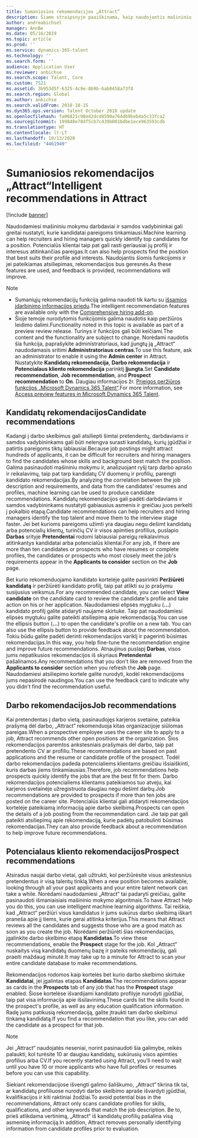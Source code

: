 ```yaml
---
title: Sumaniosios rekomendacijos „Attract“
description: Šiame straipsnyje paaiškinama, kaip naudojantis mašininiu mokymu galima pateikti darbų ir kandidatų į darbo vietas rekomendacija „Microsoft Dynamics 365 Talent - Attract“.
author: andreabichsel
manager: AnnBe
ms.date: 05/16/2019
ms.topic: article
ms.prod: ''
ms.service: dynamics-365-talent
ms.technology: ''
ms.search.form: ''
audience: Application User
ms.reviewer: anbichse
ms.search.scope: Talent, Core
ms.custom: 7521
ms.assetid: 3b953d5f-6325-4c9e-8b9b-6ab0458a73f8
ms.search.region: Global
ms.author: anbichse
ms.search.validFrom: 2018-10-15
ms.dyn365.ops.version: Talent October 2018 update
ms.openlocfilehash: fa06821c98e42dcd8590a764db9beb4a5c33fca2
ms.sourcegitcommit: 199848e78df5cb7c439b001bdbe1ece963593cdb
ms.translationtype: HT
ms.contentlocale: lt-LT
ms.lasthandoff: 10/13/2020
ms.locfileid: "4461949"
---
```

# <a name="intelligent-recommendations-in-attract"></a><span data-ttu-id="7c36f-103">Sumaniosios rekomendacijos „Attract“</span><span class="sxs-lookup"><span data-stu-id="7c36f-103">Intelligent recommendations in Attract</span></span>

[!include [banner](includes/banner.md)]

<span data-ttu-id="7c36f-104">Naudodamiesi mašininiu mokymu darbdaviai ir samdos vadybininkai gali greitai nustatyti, kurie kandidatai pareigoms tinkamiausi.</span><span class="sxs-lookup"><span data-stu-id="7c36f-104">Machine learning can help recruiters and hiring managers quickly identify top candidates for a position.</span></span> <span data-ttu-id="7c36f-105">Potencialūs klientai taip pat gali rasti geriausiai jų profilį ir interesus atitinkančias pareigas.</span><span class="sxs-lookup"><span data-stu-id="7c36f-105">It can also help prospects find the position that best suits their profile and interests.</span></span> <span data-ttu-id="7c36f-106">Naudojantis šiomis funkcijomis ir jei pateikiamas atsiliepimas, rekomendacijos bus geresnės.</span><span class="sxs-lookup"><span data-stu-id="7c36f-106">As these features are used, and feedback is provided, recommendations will improve.</span></span>

> [!NOTE] 
> - <span data-ttu-id="7c36f-107">Sumaniųjų rekomendacijų funkciją galima naudoti tik kartu su [išsamios įdarbinimo informacijos priedu](https://docs.microsoft.com/dynamics365/unified-operations/talent/attract-comprehensive-hiring).</span><span class="sxs-lookup"><span data-stu-id="7c36f-107">The intelligent recommendation features are available only with the [Comprehensive hiring add-on](https://docs.microsoft.com/dynamics365/unified-operations/talent/attract-comprehensive-hiring).</span></span>
> - <span data-ttu-id="7c36f-108">Šioje temoje nurodytomis funkcijomis galima naudotis kaip peržiūros leidimo dalimi.</span><span class="sxs-lookup"><span data-stu-id="7c36f-108">Functionality noted in this topic is available as part of a preview review release.</span></span> <span data-ttu-id="7c36f-109">Turinys ir funkcijos gali būti keičiami.</span><span class="sxs-lookup"><span data-stu-id="7c36f-109">The content and the functionality are subject to change.</span></span> <span data-ttu-id="7c36f-110">Norėdami naudotis šia funkcija, paprašykite administratoriaus, kad įjungtų ją „Attract“ naudodamasis sritimi **Administratoriaus centras**.</span><span class="sxs-lookup"><span data-stu-id="7c36f-110">To use this feature, ask an administrator to enable it using the **Admin center** in Attract.</span></span> <span data-ttu-id="7c36f-111">Nustatykite **Kandidatų rekomendacija**, **Darbo rekomendacija** ir **Potencialaus kliento rekomendacija** parinktį **Įjungta**.</span><span class="sxs-lookup"><span data-stu-id="7c36f-111">Set **Candidate recommendation**, **Job recommendation**, and **Prospect recommendation** to **On**.</span></span> <span data-ttu-id="7c36f-112">Daugiau informacijos žr. [Prieigos peržiūros funkcijos „Microsoft Dynamics 365 Talent“](./access-preview-feature.md).</span><span class="sxs-lookup"><span data-stu-id="7c36f-112">For more information, see [Access preview features in Microsoft Dynamics 365 Talent](./access-preview-feature.md).</span></span> 


## <a name="candidate-recommendations"></a><span data-ttu-id="7c36f-113">Kandidatų rekomendacijos</span><span class="sxs-lookup"><span data-stu-id="7c36f-113">Candidate recommendations</span></span>

<span data-ttu-id="7c36f-114">Kadangi į darbo skelbimus gali atsiliepti šimtai pretendentų, darbdaviams ir samdos vadybininkams gali būti nelengva surasti kandidatų, kurių įgūdžiai ir patirtis pareigoms tiktų labiausiai.</span><span class="sxs-lookup"><span data-stu-id="7c36f-114">Because job postings might attract hundreds of applicants, it can be difficult for recruiters and hiring managers to find the candidates whose skills and background best match the position.</span></span> <span data-ttu-id="7c36f-115">Galima pasinaudoti mašininiu mokymu ir, analizuojant ryšį tarp darbo aprašo ir reikalavimų, taip pat tarp kandidatų CV duomenų ir profilių, parengti kandidato rekomendacijas.</span><span class="sxs-lookup"><span data-stu-id="7c36f-115">By analyzing the correlation between the job description and requirements, and data from the candidates' resumes and profiles, machine learning can be used to produce candidate recommendations.</span></span> <span data-ttu-id="7c36f-116">Kandidatų rekomendacijos gali padėti darbdaviams ir samdos vadybininkams nustatyti gabiausius asmenis ir greičiau juos perkelti į pokalbio etapą.</span><span class="sxs-lookup"><span data-stu-id="7c36f-116">Candidate recommendations can help recruiters and hiring managers identify the top talent and move them to the interview stage faster.</span></span> <span data-ttu-id="7c36f-117">Jei bet kurioms pareigoms užimti yra daugiau negu dešimt kandidatų arba potencialių klientų, turinčių CV ir visos apimties profilius, puslapio **Darbas** srityje **Pretendentai** rodomi labiausiai pareigų reikalavimus atitinkantys kandidatai arba potencialūs klientai.</span><span class="sxs-lookup"><span data-stu-id="7c36f-117">For any job, if there are more than ten candidates or prospects who have resumes or complete profiles, the candidates or prospects who most closely meet the job's requirements appear in the **Applicants to consider** section on the **Job** page.</span></span>

<span data-ttu-id="7c36f-118">Bet kurio rekomenduojamo kandidato kortelėje galite pasirinkti **Peržiūrėti kandidatą** ir peržiūrėti kandidato profilį, taip pat atlikti su jo prašymu susijusius veiksmus.</span><span class="sxs-lookup"><span data-stu-id="7c36f-118">For any recommended candidate, you can select **View candidate** on the candidate card to review the candidate's profile and take action on his or her application.</span></span> <span data-ttu-id="7c36f-119">Naudodamiesi elipsės mygtuku (**...**) kandidato profilį galite atidaryti naujame skirtuke. Taip pat naudodamiesi elipsės mygtuku galite pateikti atsiliepimą apie rekomendaciją.</span><span class="sxs-lookup"><span data-stu-id="7c36f-119">You can use the ellipsis button (**...**) to open the candidate's profile on a new tab. You can also use the ellipsis button to provide feedback about the recommendation.</span></span> <span data-ttu-id="7c36f-120">Tokiu būdu galite padėti derinti rekomendacijos variklį ir pagerinti būsimas rekomendacijas.</span><span class="sxs-lookup"><span data-stu-id="7c36f-120">In this way, you help fine-tune the recommendation engine and improve future recommendations.</span></span> <span data-ttu-id="7c36f-121">Atnaujinus puslapį **Darbas**, visos jums nepatikusios rekomendacijos iš skyriaus **Pretendentai** pašalinamos.</span><span class="sxs-lookup"><span data-stu-id="7c36f-121">Any recommendations that you don't like are removed from the **Applicants to consider** section when you refresh the **Job** page.</span></span> <span data-ttu-id="7c36f-122">Naudodamiesi atsiliepimo kortele galite nurodyti, kodėl rekomendacijoms jums nepasirodė naudingos.</span><span class="sxs-lookup"><span data-stu-id="7c36f-122">You can use the feedback card to indicate why you didn't find the recommendation useful.</span></span>

## <a name="job-recommendations"></a><span data-ttu-id="7c36f-123">Darbo rekomendacijos</span><span class="sxs-lookup"><span data-stu-id="7c36f-123">Job recommendations</span></span> 

<span data-ttu-id="7c36f-124">Kai pretendentas į darbo vietą, pasinaudojęs karjeros svetaine, pateikia prašymą dėl darbo, „Attract“ rekomenduoja kitas organizacijoje siūlomas pareigas.</span><span class="sxs-lookup"><span data-stu-id="7c36f-124">When a prospective employee uses the career site to apply to a job, Attract recommends other open positions at the organization.</span></span> <span data-ttu-id="7c36f-125">Šios rekomendacijos paremtos ankstesniais prašymais dėl darbo, taip pat pretendento CV ar profiliu.</span><span class="sxs-lookup"><span data-stu-id="7c36f-125">These recommendations are based on past applications and the resume or candidate profile of the prospect.</span></span> <span data-ttu-id="7c36f-126">Todėl darbo rekomendacijos padeda potencialiems klientams greičiau išsiaiškinti, kuris darbas jiems tinkamiausias.</span><span class="sxs-lookup"><span data-stu-id="7c36f-126">Therefore, job recommendations help prospects quickly identify the jobs that are the best fit for them.</span></span> <span data-ttu-id="7c36f-127">Darbo rekomendacijos potencialiems klientams pateikiamos tuo atveju, kai karjeros svetainėje užregistruota daugiau negu dešimt darbų.</span><span class="sxs-lookup"><span data-stu-id="7c36f-127">Job recommendations are provided to prospects if more than ten jobs are posted on the career site.</span></span> <span data-ttu-id="7c36f-128">Potencialūs klientai gali atidaryti rekomendacijos kortelėje pateikiamą informaciją apie darbo skelbimą.</span><span class="sxs-lookup"><span data-stu-id="7c36f-128">Prospects can open the details of a job posting from the recommendation card.</span></span> <span data-ttu-id="7c36f-129">Jie taip pat gali pateikti atsiliepimų apie rekomendaciją, kurie padėtų patobulinti būsimas rekomendacijas.</span><span class="sxs-lookup"><span data-stu-id="7c36f-129">They can also provide feedback about a recommendation to help improve future recommendations.</span></span>

## <a name="prospect-recommendations"></a><span data-ttu-id="7c36f-130">Potencialaus kliento rekomendacijos</span><span class="sxs-lookup"><span data-stu-id="7c36f-130">Prospect recommendations</span></span> 

<span data-ttu-id="7c36f-131">Atsiradus naujai darbo vietai, gali užtrukti, kol peržiūrėsite visus ankstesnius pretendentus ir visą talentų tinklą.</span><span class="sxs-lookup"><span data-stu-id="7c36f-131">When a new position becomes available, looking through all your past applicants and your entire talent network can take a while.</span></span> <span data-ttu-id="7c36f-132">Norėdami naudodamiesi „Attract“ tai padaryti greičiau, galite pasinaudoti išmaniaisiais mašininio mokymo algoritmais.</span><span class="sxs-lookup"><span data-stu-id="7c36f-132">To have Attract help you do this, you can use intelligent machine learning algorithms.</span></span> <span data-ttu-id="7c36f-133">Tai reiškia, kad „Attract“ peržiūri visus kandidatus ir jums sukūrus darbo skelbimą iškart praneša apie jį tiems, kurie gerai atitinka kriterijus.</span><span class="sxs-lookup"><span data-stu-id="7c36f-133">This means that Attract reviews all the candidates and suggests those who are a good match as soon as you create the job.</span></span> <span data-ttu-id="7c36f-134">Norėdami peržiūrėti šias rekomendacijas, įgalinkite darbo skelbimo etapą **Kandidatas**.</span><span class="sxs-lookup"><span data-stu-id="7c36f-134">To view these recommendations, enable the **Prospect** stage for the job.</span></span> <span data-ttu-id="7c36f-135">Kol „Attract“ nuskaitys visą kandidatų duomenų bazę ir pateiks rekomendacijų, gali praeiti maždaug minutė.</span><span class="sxs-lookup"><span data-stu-id="7c36f-135">It may take up to a minute for Attract to scan your entire candidate database to make recommendations.</span></span>

<span data-ttu-id="7c36f-136">Rekomendacijos rodomos kaip kortelės bet kurio darbo skelbimo skirtuke **Kandidatai**, jei įgalintas etapas **Kandidatas**.</span><span class="sxs-lookup"><span data-stu-id="7c36f-136">The recommendations appear as cards in the **Prospects** tab of any job that has the **Prospect** stage enabled.</span></span> <span data-ttu-id="7c36f-137">Šiose kortelėse išvardijami kandidato profilyje nurodyti įgūdžiai, taip pat visa informacija apie išsilavinimą.</span><span class="sxs-lookup"><span data-stu-id="7c36f-137">These cards list the skills found in the prospect's profile, as well as any education qualification information.</span></span> <span data-ttu-id="7c36f-138">Radę jums patikusią rekomendaciją, galite įtraukti tam darbo skelbimui tinkamą kandidatą.</span><span class="sxs-lookup"><span data-stu-id="7c36f-138">If you find a recommendation that you like, you can add the candidate as a prospect for that job.</span></span>

> [!NOTE]
> <span data-ttu-id="7c36f-139">Jei „Attract“ naudojatės neseniai, norint pasinaudoti šia galimybe, reikės palaukti, kol turėsite 10 ar daugiau kandidatų, sukūrusių visos apimties profilius arba CV.</span><span class="sxs-lookup"><span data-stu-id="7c36f-139">If you recently started using Attract, you’ll need to wait until you have 10 or more applicants who have full profiles or resumes before you can use this capability.</span></span>

<span data-ttu-id="7c36f-140">Siekiant rekomendacijose išvengti galimo šališkumo, „Attract“ tikrina tik tai, ar kandidatų profiliuose nurodyti darbo skelbimo apraše išvardyti įgūdžiai, kvalifikacijos ir kiti raktiniai žodžiai.</span><span class="sxs-lookup"><span data-stu-id="7c36f-140">To avoid potential bias in the recommendations, Attract only scans candidate profiles for skills, qualifications, and other keywords that match the job description.</span></span> <span data-ttu-id="7c36f-141">Be to, prieš atlikdama vertinimą, „Attract“ iš kandidatų profilių pašalina visą asmeninę informaciją.</span><span class="sxs-lookup"><span data-stu-id="7c36f-141">In addition, Attract removes personally identifying information from candidate profiles prior to evaluation.</span></span>
